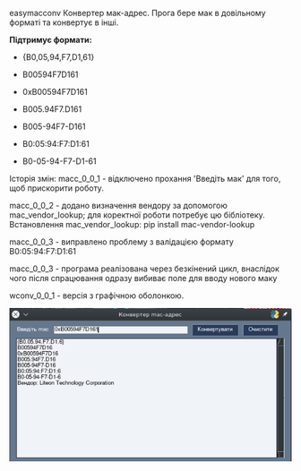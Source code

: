 easymacconv
Конвертер мак-адрес.
Прога бере мак в довільному форматі та конвертує в інші.

**Підтримує формати:**
  - {B0,05,94,F7,D1,61}
  
  - B00594F7D161
  
  - 0xB00594F7D161
  
  - B005.94F7.D161
  
  - B005-94F7-D161
  
  - B0:05:94:F7:D1:61
  
  - B0-05-94-F7-D1-61

Історія змін:
  macc_0_0_1 - відключено прохання 'Введіть мак' для того, щоб прискорити роботу.
  
  macc_0_0_2 - додано визначення вендору за допомогою mac_vendor_lookup; для коректної роботи потребує цю бібліотеку. Встановлення mac_vendor_lookup: pip install mac-vendor-lookup
  
  macc_0_0_3 - виправлено проблему з валідацією формату B0:05:94:F7:D1:61
  
  macc_0_0_3 - програма реалізована через безкінений цикл, внаслідок чого після спрацювання одразу вибиває поле для вводу нового маку
  
  wconv_0_0_1 - версія з графічною оболонкою.
  
  
![image](https://github.com/Brodajnik/easymacconv/blob/4238b25f5c43079bca6b137b431cda66bbed6acb/12.png)

